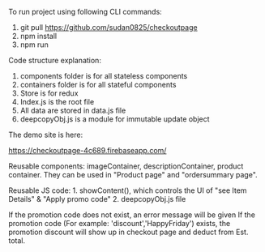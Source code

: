 To run project using following CLI commands:
1. git pull https://github.com/sudan0825/checkoutpage
2. npm install
3. npm run


Code structure explanation:
 1. components folder is for all stateless components
 2. containers folder is for all stateful components
 3. Store is for redux
 4. Index.js is the root file
 5. All data are stored in data.js file
 6. deepcopyObj.js is a module for immutable update object

The demo site is here:

https://checkoutpage-4c689.firebaseapp.com/


Reusable components: imageContainer, descriptionContainer, product container. They can be used in "Product page" and "ordersummary page".  

Reusable JS code: 1. showContent(), which controls the UI of "see Item Details" & "Apply promo code"
                  2. deepcopyObj.js file

If the promotion code does not exist, an error message will be given
If the promotion code (For example: 'discount','HappyFriday') exists, the promotion discount will show up in checkout page and deduct from Est. total.
